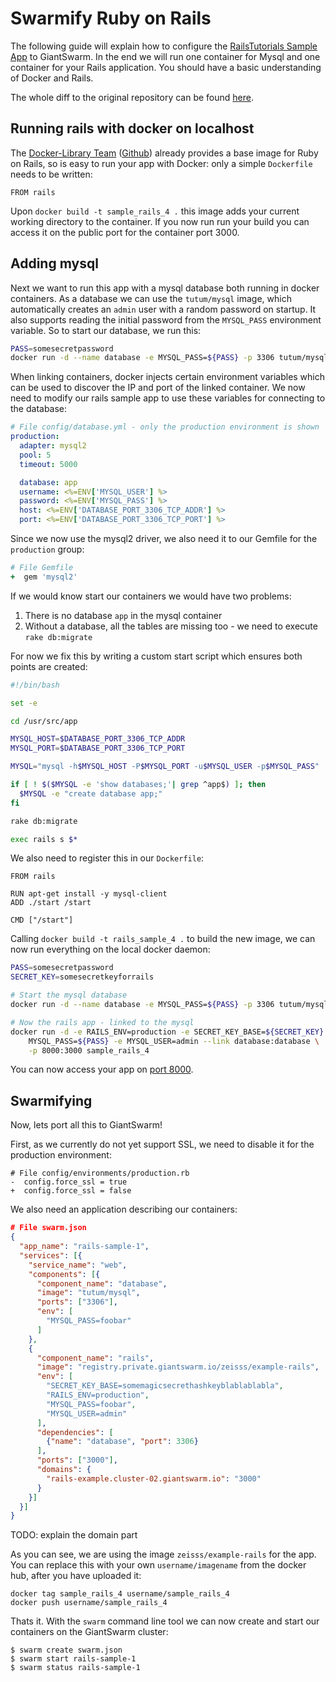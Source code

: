 # Swarmify Ruby on Rails

The following guide will explain how to configure the [RailsTutorials Sample App](https://github.com/railstutorial/sample_app_rails_4/) to GiantSwarm. In the end we will run one container for Mysql and one container for your Rails application. You should have a basic understanding of Docker and Rails.

The whole diff to the original repository can be found [here](https://git.giantswarm.io/giantswarm/rails-example/merge_requests/1).

## Running rails with docker on localhost

The [Docker-Library Team](https://registry.hub.docker.com/_/rails/) ([Github](https://github.com/docker-library/rails)) already provides a base image for Ruby on Rails, so is easy to run your app with Docker: only a simple `Dockerfile` needs to be written:

```
FROM rails
```

Upon `docker build -t sample_rails_4 .` this image adds your current working directory to the container. If you now run run your build you can access it on the public port for the container port 3000.

## Adding mysql

Next we want to run this app with a mysql database both running in docker containers. As a database we can use the `tutum/mysql` image, which automatically creates an `admin` user with a random password on startup. It also supports reading the initial password from the `MYSQL_PASS` environment variable. So to start our database, we run this:

```bash
PASS=somesecretpassword
docker run -d --name database -e MYSQL_PASS=${PASS} -p 3306 tutum/mysql
```

When linking containers, docker injects certain environment variables which can be used to discover the IP and port of the linked container. We now need to modify our rails sample app to use these variables for connecting to the database:

```yaml
# File config/database.yml - only the production environment is shown
production:
  adapter: mysql2
  pool: 5
  timeout: 5000

  database: app
  username: <%=ENV['MYSQL_USER'] %>
  password: <%=ENV['MYSQL_PASS'] %>
  host: <%=ENV['DATABASE_PORT_3306_TCP_ADDR'] %>
  port: <%=ENV['DATABASE_PORT_3306_TCP_PORT'] %>
```

Since we now use the mysql2 driver, we also need it to our Gemfile for the `production` group:

```ruby
# File Gemfile
+  gem 'mysql2'
```

If we would know start our containers we would have two problems:
1) There is no database `app` in the mysql container
2) Without a database, all the tables are missing too - we need to execute `rake db:migrate`

For now we fix this by writing a custom start script which ensures both points are created:

```bash
#!/bin/bash

set -e

cd /usr/src/app

MYSQL_HOST=$DATABASE_PORT_3306_TCP_ADDR
MYSQL_PORT=$DATABASE_PORT_3306_TCP_PORT

MYSQL="mysql -h$MYSQL_HOST -P$MYSQL_PORT -u$MYSQL_USER -p$MYSQL_PASS"

if [ ! $($MYSQL -e 'show databases;'| grep ^app$) ]; then
  $MYSQL -e "create database app;"
fi

rake db:migrate

exec rails s $*
```

We also need to register this in our `Dockerfile`:

```
FROM rails

RUN apt-get install -y mysql-client
ADD ./start /start

CMD ["/start"]
```

Calling `docker build -t rails_sample_4 .` to build the new image, we can now run everything on the local docker daemon:

```bash
PASS=somesecretpassword
SECRET_KEY=somesecretkeyforrails

# Start the mysql database
docker run -d --name database -e MYSQL_PASS=${PASS} -p 3306 tutum/mysql

# Now the rails app - linked to the mysql
docker run -d -e RAILS_ENV=production -e SECRET_KEY_BASE=${SECRET_KEY} \
	MYSQL_PASS=${PASS} -e MYSQL_USER=admin --link database:database \
	-p 8000:3000 sample_rails_4
```

You can now access your app on [port 8000](http://localhost:8000).

## Swarmifying

Now, lets port all this to GiantSwarm!

First, as we currently do not yet support SSL, we need to disable it for the production environment:

```
# File config/environments/production.rb
-  config.force_ssl = true
+  config.force_ssl = false 
```

We also need an application describing our containers:

```json
# File swarm.json
{
  "app_name": "rails-sample-1",
  "services": [{
    "service_name": "web",
    "components": [{
      "component_name": "database",
      "image": "tutum/mysql",
      "ports": ["3306"],
      "env": [
        "MYSQL_PASS=foobar"
      ]
    },
    {
      "component_name": "rails",
      "image": "registry.private.giantswarm.io/zeisss/example-rails",
      "env": [
        "SECRET_KEY_BASE=somemagicsecrethashkeyblablablabla",
        "RAILS_ENV=production",
        "MYSQL_PASS=foobar",
        "MYSQL_USER=admin"
      ],
      "dependencies": [
        {"name": "database", "port": 3306}
      ],
      "ports": ["3000"],
      "domains": {
        "rails-example.cluster-02.giantswarm.io": "3000"
      }
    }]
  }]
}
```

TODO: explain the domain part

As you can see, we are using the image `zeisss/example-rails` for the app. You can replace this with your own `username/imagename` from the docker hub, after you have uploaded it:

```
docker tag sample_rails_4 username/sample_rails_4
docker push username/sample_rails_4
```

Thats it. With the `swarm` command line tool we can now create and start our containers on the GiantSwarm cluster:

```
$ swarm create swarm.json
$ swarm start rails-sample-1
$ swarm status rails-sample-1
```